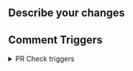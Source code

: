 ## Describe your changes

## Comment Triggers

<details>
  <summary>PR Check triggers</summary>

- Build Test: `trigger build`
- Sub Category Field Check: `trigger subcategoryfieldcheck`
- Git Leaks: `trigger gitleaks`
- Message Check: `trigger messagecheck`
</details>